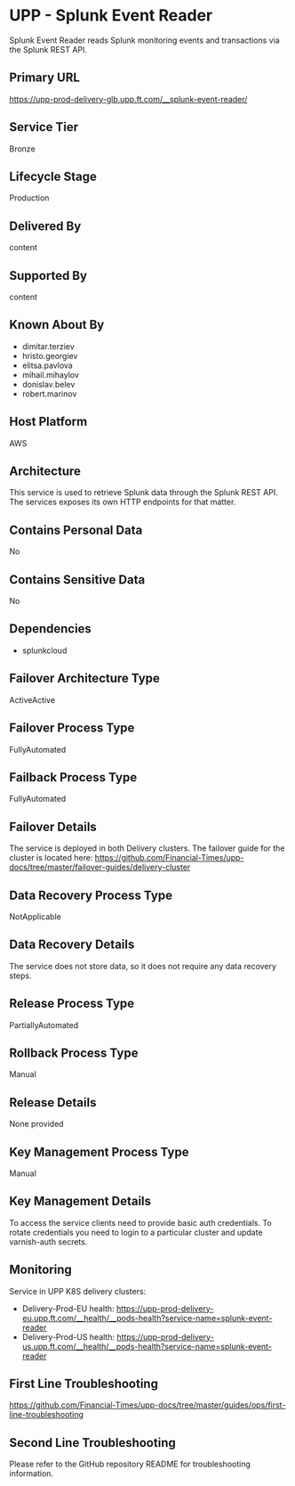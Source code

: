 # UPP - Splunk Event Reader

Splunk Event Reader reads Splunk monitoring events and transactions via the Splunk REST API.

## Primary URL

<https://upp-prod-delivery-glb.upp.ft.com/__splunk-event-reader/>

## Service Tier

Bronze

## Lifecycle Stage

Production

## Delivered By

content

## Supported By

content

## Known About By

- dimitar.terziev
- hristo.georgiev
- elitsa.pavlova
- mihail.mihaylov
- donislav.belev
- robert.marinov

## Host Platform

AWS

## Architecture

This service is used to retrieve Splunk data through the Splunk REST API. The services exposes its own HTTP endpoints for that matter.

## Contains Personal Data

No

## Contains Sensitive Data

No

## Dependencies

- splunkcloud

## Failover Architecture Type

ActiveActive

## Failover Process Type

FullyAutomated

## Failback Process Type

FullyAutomated

## Failover Details

The service is deployed in both Delivery clusters. The failover guide for the cluster is located here:
<https://github.com/Financial-Times/upp-docs/tree/master/failover-guides/delivery-cluster>

## Data Recovery Process Type

NotApplicable

## Data Recovery Details

The service does not store data, so it does not require any data recovery steps.

## Release Process Type

PartiallyAutomated

## Rollback Process Type

Manual

## Release Details

None provided

## Key Management Process Type

Manual

## Key Management Details

To access the service clients need to provide basic auth credentials.
To rotate credentials you need to login to a particular cluster and update varnish-auth secrets.

## Monitoring

Service in UPP K8S delivery clusters:

- Delivery-Prod-EU health: <https://upp-prod-delivery-eu.upp.ft.com/__health/__pods-health?service-name=splunk-event-reader>
- Delivery-Prod-US health: <https://upp-prod-delivery-us.upp.ft.com/__health/__pods-health?service-name=splunk-event-reader>

## First Line Troubleshooting

<https://github.com/Financial-Times/upp-docs/tree/master/guides/ops/first-line-troubleshooting>

## Second Line Troubleshooting

Please refer to the GitHub repository README for troubleshooting information.
